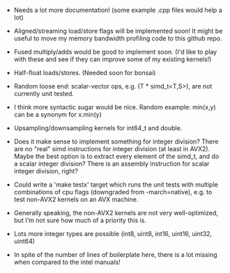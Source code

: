 - Needs a lot more documentation!  (some example .cpp files would help a lot)

- Aligned/streaming load/store flags will be implemented soon!
  It might be useful to move my memory bandwidth profiling code to this github repo.

- Fused multiply/adds would be good to implement soon.
  (I'd like to play with these and see if they can improve some of my existing kernels!)

- Half-float loads/stores.  (Needed soon for bonsai)

- Random loose end: scalar-vector ops, e.g. (T * simd_t<T,S>), are not currently unit tested.

- I think more syntactic sugar would be nice.
  Random example: min(x,y) can be a synonym for x.min(y)

- Upsampling/downsampling kernels for int64_t and double.

- Does it make sense to implement something for integer division?
  There are no "real" simd instructions for integer division (at least in AVX2).  
  Maybe the best option is to extract every element of the simd_t, and do a scalar integer division?
  There is an assembly instruction for scalar integer division, right?

- Could write a 'make testx' target which runs the unit tests with multiple combinations of cpu flags
  (downgraded from -march=native), e.g. to test non-AVX2 kernels on an AVX machine.

- Generally speaking, the non-AVX2 kernels are not very well-optimized, but I'm not sure how much of a priority this is.

- Lots more integer types are possible (int8, uint8, int16, uint16, uint32, uint64)

- In spite of the number of lines of boilerplate here, there is a lot missing when compared to the intel manuals!
